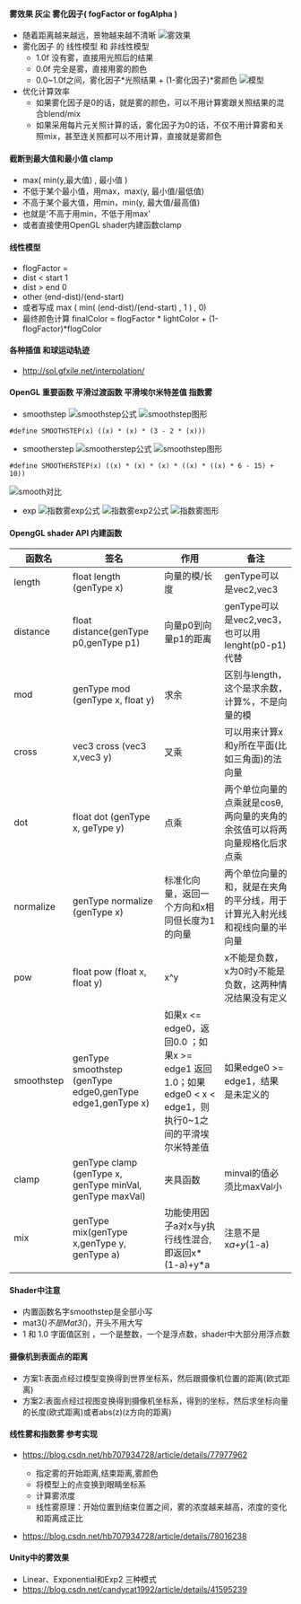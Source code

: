 #### 雾效果 灰尘 雾化因子( fogFactor or fogAlpha )
* 随着距离越来越远，景物越来越不清晰 
![雾效果](雾_古剑奇谭.png)
* 雾化因子 的 线性模型 和 非线性模型
    * 1.0f 没有雾，直接用光照后的结果
    * 0.0f 完全是雾，直接用雾的颜色
    * 0.0~1.0f之间，雾化因子*光照结果 + (1-雾化因子)*雾颜色
![模型](雾化因子模型.png)
* 优化计算效率
    * 如果雾化因子是0的话，就是雾的颜色，可以不用计算雾跟关照结果的混合blend/mix
    * 如果采用每片元关照计算的话，雾化因子为0的话，不仅不用计算雾和关照mix，甚至连关照都可以不用计算，直接就是雾颜色

#### 截断到最大值和最小值 clamp
* max(  min(y,最大值) , 最小值  )
* 不低于某个最小值，用max，max(y, 最小值/最低值)
* 不高于某个最大值，用min，min(y, 最大值/最高值)
* 也就是'不高于用min，不低于用max'
* 或者直接使用OpenGL shader内建函数clamp

#### 线性模型
* flogFactor = 
* dist < start  1
* dist > end    0
* other   (end-dist)/(end-start)
* 或者写成  max ( min( (end-dist)/(end-start) , 1  ) , 0)
* 最终颜色计算 finalColor = flogFactor * lightColor + (1-flogFactor)*flogColor 


#### 各种插值 和球运动轨迹
* http://sol.gfxile.net/interpolation/ 

#### OpenGL 重要函数 平滑过渡函数 平滑埃尔米特差值 指数雾
* smoothstep
![smoothstep公式](smoothStep_formula.png)
![smoothstep图形](smoothstep.png)
```
#define SMOOTHSTEP(x) ((x) * (x) * (3 - 2 * (x)))
```
* smootherstep
![smootherstep公式](smootherStep_formula.png)
![smoothstep图形](smootherstep.png)
```
#define SMOOTHERSTEP(x) ((x) * (x) * (x) * ((x) * ((x) * 6 - 15) + 10))
```
![smooth对比](http://sol.gfxile.net/interpolation/smoothstep.gif)

* exp 
![指数雾exp公式](exp_formula.png)
![指数雾exp2公式](exp2_formula.png)
![指数雾图形](exp.png)

#### OpengGL shader API 内建函数

| 函数名 | 签名 | 作用 | 备注 |
| --- | --- | --- | --- |
|length| float length (genType x) | 向量的模/长度 | genType可以是vec2,vec3|
|distance| float distance(genType p0,genType p1)|向量p0到向量p1的距离| genType可以是vec2,vec3，也可以用lenght(p0-p1)代替|
|mod| genType mod (genType x, float y) | 求余  | 区别与length，这个是求余数，计算%，不是向量的模 |
|cross| vec3 cross (vec3 x,vec3 y) | 叉乘 | 可以用来计算x和y所在平面(比如三角面)的法向量| 
|dot| float dot (genType x, geType y)| 点乘 | 两个单位向量的点乘就是cosθ, 两向量的夹角的余弦值可以将两向量规格化后求点乘|
|normalize| genType normalize (genType x) | 标准化向量，返回一个方向和x相同但长度为1的向量 | 两个单位向量的和，就是在夹角的平分线，用于计算光入射光线和视线向量的半向量 |
|pow| float pow (float x, float y) | x^y | x不能是负数，x为0时y不能是负数，这两种情况结果没有定义 |
|smoothstep| genType smoothstep (genType edge0,genType edge1,genType x) |如果x <= edge0，返回0.0 ；如果x >= edge1 返回1.0；如果edge0 < x < edge1，则执行0~1之间的平滑埃尔米特差值|如果edge0 >= edge1，结果是未定义的|
|clamp|genType clamp (genType x, genType minVal, genType maxVal)|夹具函数|minval的值必须比maxVal小|
|mix|genType mix(genType x,genType y, genType a)|功能使用因子a对x与y执行线性混合,即返回x*(1-a)+y*a|注意不是x*a+y*(1-a)|

#### Shader中注意
* 内置函数名字smoothstep是全部小写
* mat3(*)不是Mat3(*)，开头不用大写
* 1 和 1.0 字面值区别 ，一个是整数，一个是浮点数，shader中大部分用浮点数

#### 摄像机到表面点的距离
* 方案1:表面点经过模型变换得到世界坐标系，然后跟摄像机位置的距离(欧式距离)
* 方案2:表面点经过视图变换得到摄像机坐标系，得到的坐标，然后求坐标向量的长度(欧式距离)或者abs(z)(z方向的距离)

#### 线性雾和指数雾 参考实现
* https://blog.csdn.net/hb707934728/article/details/77977962
    * 指定雾的开始距离,结束距离,雾颜色
    * 将模型上的点变换到眼睛坐标系
    * 计算雾浓度
    * 线性雾原理：开始位置到结束位置之间，雾的浓度越来越高，浓度的变化和距离成正比

* https://blog.csdn.net/hb707934728/article/details/78016238


#### Unity中的雾效果
* Linear、Exponential和Exp2 三种模式
* https://blog.csdn.net/candycat1992/article/details/41595239
